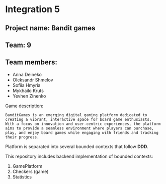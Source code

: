 # Integration 5

## Project name: Bandit games
## Team: 9
## Team members:
* Anna Deineko
* Oleksandr Shmelov
* Sofiia Hmyria
* Mykhailo Kruts
* Yevhen Zinenko

Game description:
```
BanditGames is an emerging digital gaming platform dedicated to creating a vibrant, interactive space for board game enthusiasts.
With a focus on innovation and user-centric experiences, the platform aims to provide a seamless environment where players can purchase, play, and enjoy board games while engaging with friends and tracking their progress.
```

Platform is separated into several bounded contexts that follow **DDD**. 

This repository includes backend implementation of bounded contexts:
1. GamePlatform
2. Checkers (game)
3. Statistics


